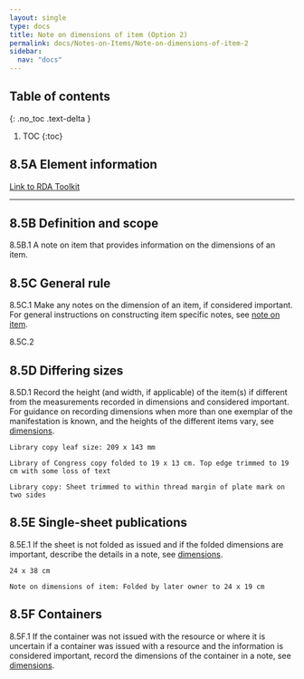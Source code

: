 ```yaml
---
layout: single
type: docs
title: Note on dimensions of item (Option 2)
permalink: docs/Notes-on-Items/Note-on-dimensions-of-item-2
sidebar:
  nav: "docs"
---
```



## Table of contents
{: .no_toc .text-delta }

1. TOC
{:toc}

## 8.5A Element information

[Link to RDA Toolkit](https://beta.rdatoolkit.org/Content/Index?externalId=en-US_ala-f9c752ea-fc02-387e-97ac-c1ed5fa5cb7b)

---

## 8.5B Definition and scope

<a name="8.5B.1">8.5B.1</a> A note on item that provides information on the dimensions of an item.

## 8.5C General rule

<a name="8.5C.1">8.5C.1</a> Make any notes on the dimension of an item, if considered important. For general instructions on constructing item specific notes, see [note on item](https://ladylazarus3.github.io/Test2/docs/Notes-on-Items/Note-on-item).

<a name="8.5C.2">8.5C.2</a> 

## 8.5D Differing sizes
<a name="8.5D.1">8.5D.1</a> Record the height (and width, if applicable) of the item(s) if different from the measurements recorded in dimensions and considered important.  For guidance on recording dimensions when more than one exemplar of the manifestation is known, and the heights of the different items vary, see [dimensions](https://ladylazarus3.github.io/Test2/docs/Physical-Description/Dimensions-2#56f-differing-sizes).

```Library copy leaf size: 209 x 143 mm```

```Library of Congress copy folded to 19 x 13 cm. Top edge trimmed to 19 cm with some loss of text```

```Library copy: Sheet trimmed to within thread margin of plate mark on two sides```

## 8.5E Single-sheet publications

<a name="8.5E.1">8.5E.1</a> If the sheet is not folded as issued and if the folded dimensions are important, describe the details in a note, see [dimensions](https://ladylazarus3.github.io/Test2/docs/Physical-Description/Dimensions-2#56g-single-sheet-publications).

```24 x 38 cm```

```Note on dimensions of item: Folded by later owner to 24 x 19 cm```

## 8.5F Containers

<a name="8.5F.1">8.5F.1</a> If the container was not issued with the resource or where it is uncertain if a container was issued with a resource and the information is considered important, record the dimensions of the container in a note, see [dimensions](https://ladylazarus3.github.io/Test2/docs/Physical-Description/Dimensions-2#56h-containers).